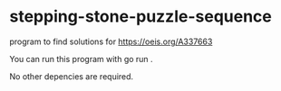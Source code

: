 # stepping-stone-puzzle-sequence
program to find solutions for https://oeis.org/A337663

You can run this program with go run .

No other depencies are required.
